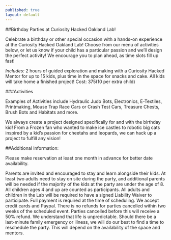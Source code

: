 ```yaml
---
published: true
layout: default
---
```


##Birthday Parties at Curiosity Hacked Oakland Lab!

Celebrate a birthday or other special occasion with a hands-on experience at the Curiosity Hacked Oakland Lab! Choose from our menu of activities below, or let us know if your child has a particular passion and we’ll design the perfect activity! We encourage you to plan ahead, as time slots fill up fast!



*Includes:* 2 hours of guided exploration and making with a Curiosity Hacked Mentor for up to 15 kids, plus time in the space for snacks and cake. All kids will take home a finished project! Cost: $375 ($10 per extra child) 

###Activities

Examples of Activities include Hydraulic Judo Bots, Electronics, E-Textiles, Printmaking, Mouse Trap Race Cars or Crash Test Cars, Treasure Chests, Brush Bots and Habitats and more.

We always create a project designed specifically for and with the birthday kid! From a Frozen fan who wanted to make ice castles to robotic big cats inspired by a kid’s passion for cheetahs and leopards, we can hack up a project to fulfill any vision!



##Additional Information:

Please make reservation at least one month in advance for better date availability.

Parents are invited and encouraged to stay and learn alongside their kids. At least two adults need to stay on site during the party, and additional parents will be needed if the majority of the kids at the party are under the age of 8.
All children ages 4 and up are counted as participants.
All adults and children in the Lab will be required to have a signed Liability Waiver to participate.
Full payment is required at the time of scheduling. We accept credit cards and Paypal.
There is no refunds for parties cancelled within two weeks of the scheduled event. Parties cancelled before this will receive a 50% refund.
We understand that life is unpredictable. Should there be a last-minute family emergency or illness, we will do our best to find a time to reschedule the party. This will depend on the availability of the space and mentors.

